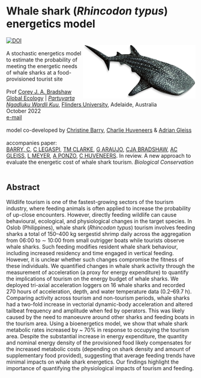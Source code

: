 # Whale shark (<em>Rhincodon typus</em>) energetics model
<img align="right" src="www/whaleshark.webp" alt="shark" width="300" style="margin-top: 20px">
<a href="https://zenodo.org/badge/latestdoi/550791924"><img src="https://zenodo.org/badge/550791924.svg" alt="DOI"></a>
<br>
<br>
A stochastic energetics model to estimate the probability of meeting the energetic needs of whale sharks at a food-provisioned tourist site<br>
<br>
Prof <a href="https://globalecologyflinders.com/people/#DIRECTOR">Corey J. A. Bradshaw</a> <br>
<a href="http://globalecologyflinders.com" target="_blank">Global Ecology</a> | <em><a href="https://globalecologyflinders.com/partuyarta-ngadluku-wardli-kuu/" target="_blank">Partuyarta Ngadluku Wardli Kuu</a></em>, <a href="http://flinders.edu.au" target="_blank">Flinders University</a>, Adelaide, Australia <br>
October 2022 <br>
<a href=mailto:corey.bradshaw@flinders.edu.au>e-mail</a> <br>
<br>
model co-developed by <a href="https://www.researchgate.net/profile/Christine-Barry-4">Christine Barry</a>, <a href="https://researchnow.flinders.edu.au/en/persons/charlie-huveneers-2">Charlie Huveneers</a> & <a href="http://profiles.murdoch.edu.au/myprofile/adrian-gleiss/">Adrian Gleiss</a><br>
<br>
accompanies paper:<br>
<a href="https://www.researchgate.net/profile/Christine-Barry-4">BARRY, C</a>, <a href="https://www.lamave.org/christine-tin-legaspi">C LEGASPI</a>, <a href="https://scholar.google.com/citations?user=FsRAsHcAAAAJ&hl=en">TM CLARKE</a>, <a href="https://www.researchgate.net/profile/Gonzalo-Araujo">G ARAUJO</a>, <a href="https://globalecologyflinders.com/people/#DIRECTOR">CJA BRADSHAW</a>, <a href="http://profiles.murdoch.edu.au/myprofile/adrian-gleiss/">AC GLEISS</a>, <a href="https://researchnow.flinders.edu.au/en/persons/lauren-meyer">L MEYER</a>, <a href="https://scholar.google.com/citations?user=zKpvsRUAAAAJ&hl=en">A PONZO</a>, <a href="https://researchnow.flinders.edu.au/en/persons/charlie-huveneers-2">C HUVENEERS</a>. In review. A new approach to evaluate the energetic cost of whale shark tourism. <em>Biological Conservation</em><br>
<br>

## Abstract 

Wildlife tourism is one of the fastest-growing sectors of the tourism industry, where feeding animals is often applied to increase the probability of up-close encounters. However, directly feeding wildlife can cause behavioural, ecological, and physiological changes in the target species. In Oslob (Philippines), whale shark (<em>Rhincodon typus</em>) tourism involves feeding sharks a total of 150–400 kg sergestid shrimp daily across the aggregation from 06:00 to ∼ 10:00 from small outrigger boats while tourists observe whale sharks. Such feeding modifies resident whale shark behaviour, including increased residency and time engaged in vertical feeding. However, it is unclear whether such changes compromise the fitness of these individuals. We quantified changes in whale shark activity through the measurement of acceleration (a proxy for energy expenditure) to quantify the implications of tourism on the energy budget of whale sharks. We deployed tri-axial acceleration loggers on 16 whale sharks and recorded 270 hours of acceleration, depth, and water temperature data (0.2–69.7 h). Comparing activity across tourism and non-tourism periods, whale sharks had a two-fold increase in vectorial dynamic-body acceleration and altered tailbeat frequency and amplitude when fed by operators. This was likely caused by the need to manoeuvre around other sharks and feeding boats in the tourism area. Using a bioenergetics model, we show that whale shark metabolic rates increased by ~ 70% in response to occupying the tourism area. Despite the substantial increase in energy expenditure, the quantity and nominal energy density of the provisioned food likely compensates for the increased metabolic costs (depending on shark density and amount of supplementary food provided), suggesting that average feeding trends have minimal impacts on whale shark energetics. Our findings highlight the importance of quantifying the physiological impacts of tourism and feeding. 
